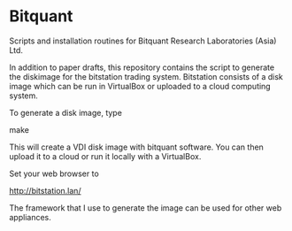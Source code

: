Bitquant
=================

Scripts and installation routines for Bitquant Research Laboratories
(Asia) Ltd.

In addition to paper drafts, this repository contains the script to
generate the diskimage for the bitstation trading system.  Bitstation
consists of a disk image which can be run in VirtualBox or uploaded to
a cloud computing system.

To generate a disk image, type

   make

This will create a VDI disk image with bitquant software.  You can then
upload it to a cloud or run it locally with a VirtualBox.  

Set your web browser to

http://bitstation.lan/

The framework that I use to generate the image can be used for other
web appliances.


